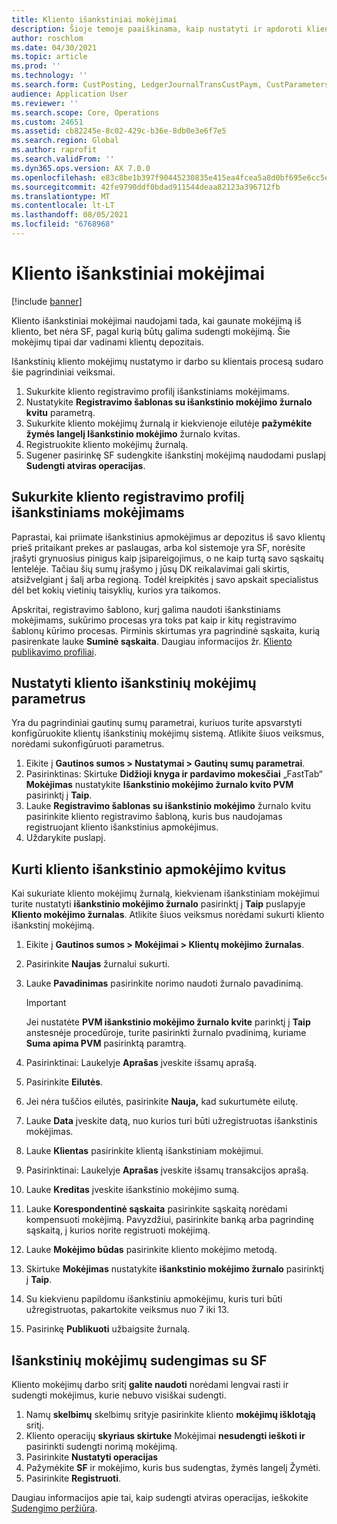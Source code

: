 ```yaml
---
title: Kliento išankstiniai mokėjimai
description: Šioje temoje paaiškinama, kaip nustatyti ir apdoroti kliento išankstinius apmokėjimus (dar vadinamus klientų depozitais).
author: roschlom
ms.date: 04/30/2021
ms.topic: article
ms.prod: ''
ms.technology: ''
ms.search.form: CustPosting, LedgerJournalTransCustPaym, CustParameters
audience: Application User
ms.reviewer: ''
ms.search.scope: Core, Operations
ms.custom: 24651
ms.assetid: cb82245e-8c02-429c-b36e-8db0e3e6f7e5
ms.search.region: Global
ms.author: raprofit
ms.search.validFrom: ''
ms.dyn365.ops.version: AX 7.0.0
ms.openlocfilehash: e83c8be1b397f90445230835e415ea4fcea5a8d0bf695e6cc5eadc55275ded7f
ms.sourcegitcommit: 42fe9790ddf0bdad911544deaa82123a396712fb
ms.translationtype: MT
ms.contentlocale: lt-LT
ms.lasthandoff: 08/05/2021
ms.locfileid: "6768968"
---
```

# <a name="customer-prepayments"></a>Kliento išankstiniai mokėjimai

[!include [banner](../includes/banner.md)]

Kliento išankstiniai mokėjimai naudojami tada, kai gaunate mokėjimą iš kliento, bet nėra SF, pagal kurią būtų galima sudengti mokėjimą. Šie mokėjimų tipai dar vadinami klientų depozitais.

Išankstinių kliento mokėjimų nustatymo ir darbo su klientais procesą sudaro šie pagrindiniai veiksmai.

1. Sukurkite kliento registravimo profilį išankstiniams mokėjimams.
2. Nustatykite **Registravimo šablonas su išankstinio mokėjimo žurnalo kvitu** parametrą.
3. Sukurkite kliento mokėjimų žurnalą ir kiekvienoje eilutėje **pažymėkite žymės langelį Išankstinio mokėjimo** žurnalo kvitas.
4. Registruokite kliento mokėjimų žurnalą.
5. Sugener pasirinkę SF sudengkite išankstinį mokėjimą naudodami puslapį **Sudengti atviras operacijas**.

## <a name="create-a-customer-posting-profile-for-prepayments"></a>Sukurkite kliento registravimo profilį išankstiniams mokėjimams

Paprastai, kai priimate išankstinius apmokėjimus ar depozitus iš savo klientų prieš pritaikant prekes ar paslaugas, arba kol sistemoje yra SF, norėsite įrašyti grynuosius pinigus kaip įsipareigojimus, o ne kaip turtą savo sąskaitų lentelėje. Tačiau šių sumų įrašymo į jūsų DK reikalavimai gali skirtis, atsižvelgiant į šalį arba regioną. Todėl kreipkitės į savo apskait specialistus dėl bet kokių vietinių taisyklių, kurios yra taikomos.

Apskritai, registravimo šablono, kurį galima naudoti išankstiniams mokėjimams, sukūrimo procesas yra toks pat kaip ir kitų registravimo šablonų kūrimo procesas. Pirminis skirtumas yra pagrindinė sąskaita, kurią pasirenkate lauke **Suminė sąskaita**. Daugiau informacijos žr. [Kliento publikavimo profiliai](customer-posting-profiles.md).

## <a name="define-parameters-for-customer-prepayments"></a>Nustatyti kliento išankstinių mokėjimų parametrus

Yra du pagrindiniai gautinų sumų parametrai, kuriuos turite apsvarstyti konfigūruokite klientų išankstinių mokėjimų sistemą. Atlikite šiuos veiksmus, norėdami sukonfigūruoti parametrus.

1. Eikite į **Gautinos sumos \> Nustatymai \> Gautinų sumų parametrai**.
2. Pasirinktinas: Skirtuke **Didžioji knyga ir pardavimo mokesčiai** „FastTab“ **Mokėjimas** nustatykite **Išankstinio mokėjimo žurnalo kvito PVM** pasirinktį į **Taip**.
3. Lauke **Registravimo šablonas su išankstinio mokėjimo** žurnalo kvitu pasirinkite kliento registravimo šabloną, kuris bus naudojamas registruojant kliento išankstinius apmokėjimus.
4. Uždarykite puslapį.

## <a name="create-customer-prepayment-vouchers"></a>Kurti kliento išankstinio apmokėjimo kvitus

Kai sukuriate kliento mokėjimų žurnalą, kiekvienam išankstiniam mokėjimui turite nustatyti **išankstinio mokėjimo žurnalo** pasirinktį į **Taip** puslapyje **Kliento mokėjimo žurnalas**. Atlikite šiuos veiksmus norėdami sukurti kliento išankstinį mokėjimą.

1. Eikite į **Gautinos sumos \> Mokėjimai \> Klientų mokėjimo žurnalas**.
2. Pasirinkite **Naujas** žurnalui sukurti.
3. Lauke **Pavadinimas** pasirinkite norimo naudoti žurnalo pavadinimą.

    > [!IMPORTANT]
    > Jei nustatėte **PVM išankstinio mokėjimo žurnalo kvite** parinktį į **Taip** anstesnėje procedūroje, turite pasirinkti žurnalo pvadinimą, kuriame **Suma apima PVM** pasirinktą paramtrą. 

4. Pasirinktinai: Laukelyje **Aprašas** įveskite išsamų aprašą.
5. Pasirinkite **Eilutės**.
6. Jei nėra tuščios eilutės, pasirinkite **Nauja,** kad sukurtumėte eilutę.
7. Lauke **Data** įveskite datą, nuo kurios turi būti užregistruotas išankstinis mokėjimas.
8. Lauke **Klientas** pasirinkite klientą išankstiniam mokėjimui.
9. Pasirinktinai: Laukelyje **Aprašas** įveskite išsamų transakcijos aprašą.
10. Lauke **Kreditas** įveskite išankstinio mokėjimo sumą.
11. Lauke **Korespondentinė sąskaita** pasirinkite sąskaitą norėdami kompensuoti mokėjimą. Pavyzdžiui, pasirinkite banką arba pagrindinę sąskaitą, į kurios norite registruoti mokėjimą.
12. Lauke **Mokėjimo būdas** pasirinkite kliento mokėjimo metodą.
13. Skirtuke **Mokėjimas** nustatykite **išankstinio mokėjimo žurnalo** pasirinktį į **Taip**.
14. Su kiekvienu papildomu išankstiniu apmokėjimu, kuris turi būti užregistruotas, pakartokite veiksmus nuo 7 iki 13.
15. Pasirinkę **Publikuoti** užbaigsite žurnalą.

## <a name="settle-prepayments-with-invoices"></a>Išankstinių mokėjimų sudengimas su SF

Kliento mokėjimų darbo sritį **galite naudoti** norėdami lengvai rasti ir sudengti mokėjimus, kurie nebuvo visiškai sudengti.

1. Namų **skelbimų** skelbimų srityje pasirinkite kliento **mokėjimų išklotąją** sritį.
2. Kliento operacijų **skyriaus skirtuke** Mokėjimai **nesudengti ieškoti ir** pasirinkti sudengti norimą mokėjimą.
3. Pasirinkite **Nustatyti operacijas**
4. Pažymėkite **SF** ir mokėjimo, kuris bus sudengtas, žymės langelį Žymėti.
5. Pasirinkite **Registruoti**.

Daugiau informacijos apie tai, kaip sudengti atviras operacijas, ieškokite [Sudengimo peržiūra](/cash-bank-management/settlement-overview.md).
